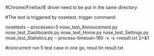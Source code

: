 #Chrome/Firefox/IE driver need to be put in the same directory

#The test is triggered by nosetest, trigger command:

nosetests --processes=5 nose_test_Annoucement.py nose_test_Dashboards.py nose_test_Home.py nose_test_Settings.py nose_test_Statistics.py --process-timeout=180 -v -s >result.txt 2>&1

#concurrent run 5 test case in one go, resul tin result.txt


